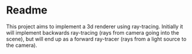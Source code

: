 # Readme
This project aims to implement a 3d renderer using ray-tracing. Initially it will implement backwards ray-tracing (rays from camera going into the scene), but will end up as a forward ray-tracer (rays from a light source to the camera).